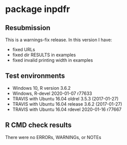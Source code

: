 # package inpdfr

## Resubmission
This is a warnings-fix release. In this version I have:
* fixed URLs
* fixed dir RESULTS in examples
* fixed invalid printing width in examples

## Test environments
* Windows 10, R version 3.6.2
* Windows, R-devel 2020-01-07 r77633
* TRAVIS with Ubuntu 16.04 oldrel 3.5.3 (2017-01-27)
* TRAVIS with Ubuntu 16.04 release 3.6.2 (2017-01-27)
* TRAVIS with Ubuntu 16.04 rdevel 2020-01-16 r77667

## R CMD check results
There were no ERRORs, WARNINGs, or NOTEs

